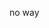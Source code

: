 no way
<!---
magnozis/magnozis is a ✨ special ✨ repository because its `README.md` (this file) appears on your GitHub profile.
You can click the Preview link to take a look at your changes.
--->
